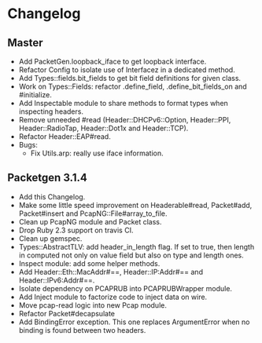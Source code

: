 # Changelog

## Master

* Add PacketGen.loopback_iface to get loopback interface.
* Refactor Config to isolate use of Interfacez in a dedicated method.
* Add Types::fields.bit_fields to get bit field definitions for given class.
* Work on Types::Fields: refactor .define_field, .define_bit_fields_on and #initialize.
* Add Inspectable module to share methods to format types when inspecting headers.
* Remove unneeded #read (Header::DHCPv6::Option, Header::PPI, Header::RadioTap, Header::Dot1x and Header::TCP).
* Refactor Header::EAP#read.
* Bugs:
    * Fix Utils.arp: really use iface information.

## Packetgen 3.1.4

* Add this Changelog.
* Make some little speed improvement on Headerable#read, Packet#add, Packet#insert and PcapNG::File#array_to_file.
* Clean up PcapNG module and Packet class.
* Drop Ruby 2.3 support on travis CI.
* Clean up gemspec.
* Types::AbstractTLV: add header_in_length flag. If set to true, then length in computed not only on value field but also on type and length ones.
* Inspect module: add some helper methods.
* Add Header::Eth::MacAddr#==, Header::IP:Addr#== and Header::IPv6:Addr#==.
* Isolate dependency on PCAPRUB into PCAPRUBWrapper module.
* Add Inject module to factorize code to inject data on wire.
* Move pcap-read logic into new Pcap module.
* Refactor Packet#decapsulate
* Add BindingError exception. This one replaces ArgumentError when no binding is found between two headers.
